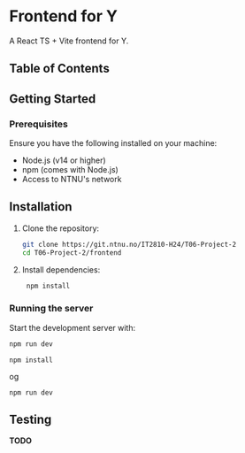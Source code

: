 # Frontend for Y

A React TS + Vite frontend for Y.

## Table of Contents

## Getting Started

### Prerequisites

Ensure you have the following installed on your machine:

- Node.js (v14 or higher)
- npm (comes with Node.js)
- Access to NTNU's network

## Installation

1. Clone the repository:
   ```bash
   git clone https://git.ntnu.no/IT2810-H24/T06-Project-2
   cd T06-Project-2/frontend
   ```
2. Install dependencies:
   ```bash
    npm install
   ```

### Running the server

Start the development server with:

```bash
npm run dev
```

```
npm install
```

og

```
npm run dev
```

## Testing

**TODO**
